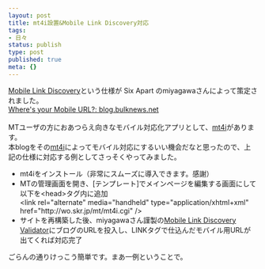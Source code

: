 ```yaml
---
layout: post
title: mt4i設置&Mobile Link Discovery対応
tags:
- 日々
status: publish
type: post
published: true
meta: {}
---
```

<p><a href="http://www.sixapart.jp/docs/tech/mobile_link_discovery_ja.html" title="Six Apart - Docs: Mobile Link Discovery 仕様">Mobile Link Discovery</a>という仕様が Six Apart のmiyagawaさんによって策定されました。<br /> <a href="http://blog.bulknews.net/mt/archives/001863.html" title="Where's your Mobile URL?: blog.bulknews.net">Where's your Mobile URL?: blog.bulknews.net</a>  <br /><br />MTユーザの方におあつらえ向きなモバイル対応化アプリとして、<a href="http://www.hazama.nu/pukiwiki/index.php?MT4i">mt4i</a>があります。<br />本blogをその<a href="http://www.hazama.nu/pukiwiki/index.php?MT4i">mt4i</a>によってモバイル対応にするいい機会だなと思ったので、上記の仕様に対応する例としてさっそくやってみました。  </p><ul><li>mt4iをインストール（非常にスムーズに導入できます。感謝）</li><li>MTの管理画面を開き、[テンプレート]でメインページを編集する画面にして以下を&lt;head&gt;タグ内に追加<br />&lt;<span class="start-tag">link</span><span class="attribute-name"> rel</span>=<span class="attribute-value">&quot;alternate&quot; </span><span class="attribute-name">media</span>=<span class="attribute-value">&quot;handheld&quot; </span><span class="attribute-name">type</span>=<span class="attribute-value">&quot;application/xhtml+xml&quot; </span><span class="attribute-name">href</span>=<span class="attribute-value">&quot;http://wo.skr.jp/mt/mt4i.cgi&quot; </span><span class="attribute-name">/</span>&gt;<br /></li><li>サイトを再構築した後、miyagawaさん謹製の<a title="Mobile Link Discovery Validator" href="http://blog.bulknews.net/mobilelink-validator.cgi">Mobile Link Discovery Validator</a>にブログのURLを投入し、LINKタグで仕込んだモバイル用URLが出てくれば対応完了</li></ul><p>ごらんの通りけっこう簡単です。まあ一例ということで。</p>
